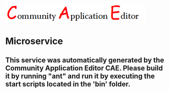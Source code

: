 ![CAE](https://github.com/PhilCAEOrg/microservice-7021/blob/master/img/logo.png)  

Microservice
===================


This service was automatically generated by the Community Application Editor CAE. Please build it by running "ant" and run it by executing the start scripts located in the 'bin' folder.
---------------
